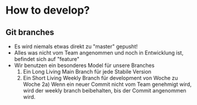 # How to develop?

## Git branches
- Es wird niemals etwas direkt zu "master" gepusht!
- Alles was nicht vom Team angenommen und noch in Entwicklung ist, befindet sich auf "feature"
- Wir benutzen ein besonderes Model für unsere Branches
    1. Ein Long Living Main Branch für jede Stabile Version
    2. Ein Short Living Weekly Branch für development von Woche zu Woche
        2a) Wenn ein neuer Commit nicht vom Team genehmigt wird, wird der weekly branch beibehalten, bis der Commit angenommen wird.
